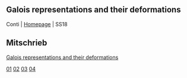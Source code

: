 ## Galois representations and their deformations
Conti | [Homepage](https://sites.google.com/site/andreacontimath/teaching/universit%C3%A4t-heidelberg/galois-representations-and-their-deformations) | SS18

## Mitschrieb
[Galois representations and their deformations](https://github.com/tholzschuh/uni-files/raw/master/galrep/galrep.pdf)

[01](https://github.com/tholzschuh/uni-files/raw/master/galrep/lec-01.pdf)     [02](https://github.com/tholzschuh/uni-files/raw/master/galrep/lec-02.pdf)     [03](https://github.com/tholzschuh/uni-files/raw/master/galrep/lec-03.pdf)     [04](https://github.com/tholzschuh/uni-files/raw/master/galrep/lec-04.pdf)
